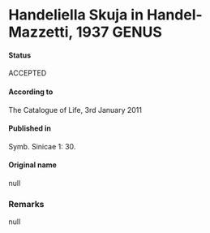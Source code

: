 # Handeliella Skuja in Handel-Mazzetti, 1937 GENUS

#### Status
ACCEPTED

#### According to
The Catalogue of Life, 3rd January 2011

#### Published in
Symb. Sinicae 1: 30.

#### Original name
null

### Remarks
null